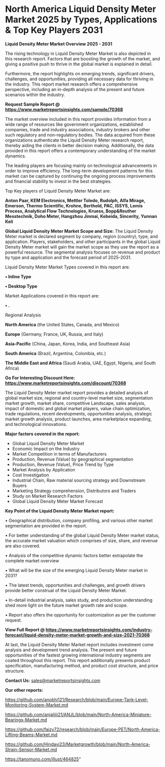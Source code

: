 # North America Liquid Density Meter Market 2025 by Types, Applications & Top Key Players 2031

<Strong> Liquid Density Meter Market Overview 2025 - 2031</strong>

The rising technology in Liquid Density Meter Market is also depicted in this research report. Factors that are boosting the growth of the market, and giving a positive push to thrive in the global market is explained in detail.

Furthermore, the report highlights on emerging trends, significant drivers, challenges, and opportunities, providing all necessary data for thriving in the industry. This report market research offers a comprehensive perspective, including an in-depth analysis of the present and future scenarios within the industry.

<strong>Request Sample Report @ <a href=https://www.marketreportsinsights.com/sample/70368>https://www.marketreportsinsights.com/sample/70368</a></strong>

The market overview included in this report provides information from a wide range of resources like government organizations, established companies, trade and industry associations, industry brokers and other such regulatory and non-regulatory bodies. The data acquired from these organizations authenticate the Liquid Density Meter research report, thereby aiding the clients in better decision making. Additionally, the data provided in this report offers a contemporary understanding of the market dynamics.

The leading players are focusing mainly on technological advancements in order to improve efficiency. The long-term development patterns for this market can be captured by continuing the ongoing process improvements and financial stability to invest in the best strategies.

Top Key players of Liquid Density Meter Market are:

<strong>Anton Paar, KEM Electronics, Mettler Toledo, Rudolph, Alfa Mirage, Emerson, Thermo Scientific, Krohne, Berthold, PAC, ISSYS, Lemis Process, Analytical Flow Technologies, Kruess, Bopp&Reuther Messtechnik, Doho Meter, Hangzhou Jinmai, Kebeida, Sincerity, Yunnan Keli</strong>

<strong><b>Global Liquid Density Meter Market Scope and Size:</b></strong>
The Liquid Density Meter market is declared segment by company, region (country), type, and application. Players, stakeholders, and other participants in the global Liquid Density Meter market will gain the market scope as they use the report as a powerful resource. The segmental analysis focuses on revenue and product by type and application and the forecast period of 2025-2031.

Liquid Density Meter Market Types covered in this report are:

<strong>• Inline Type

• Desktop Type</strong>

Market Applications covered in this report are:

<strong>• .</strong> 

Regional Analysis

<strong>North America</strong> (the United States, Canada, and Mexico)

<strong>Europe</strong> (Germany, France, UK, Russia, and Italy)

<strong>Asia-Pacific</strong> (China, Japan, Korea, India, and Southeast Asia)

<strong>South America</strong> (Brazil, Argentina, Colombia, etc.)

<strong>The Middle East and Africa</strong> (Saudi Arabia, UAE, Egypt, Nigeria, and South Africa)

<strong>Go For Interesting Discount Here: <a href=https://www.marketreportsinsights.com/discount/70368>https://www.marketreportsinsights.com/discount/70368</a></strong>

The Liquid Density Meter market report provides a detailed analysis of global market size, regional and country-level market size, segmentation market growth, market share, competitive Landscape, sales analysis, impact of domestic and global market players, value chain optimization, trade regulations, recent developments, opportunities analysis, strategic market growth analysis, product launches, area marketplace expanding, and technological innovations.

<strong><b>Major factors covered in the report:</b></strong>
<ul>
  <li>Global Liquid Density Meter Market </li>
  <li>Economic Impact on the Industry</li>
  <li>Market Competition in terms of Manufacturers</li>
  <li>Production, Revenue (Value) by geographical segmentation</li>
  <li>Production, Revenue (Value), Price Trend by Type</li>
  <li>Market Analysis by Application</li>
  <li>Cost Investigation</li>
  <li>Industrial Chain, Raw material sourcing strategy and Downstream Buyers</li>
  <li>Marketing Strategy comprehension, Distributors and Traders</li>
  <li>Study on Market Research Factors</li>
  <li>Global Liquid Density Meter Market Forecast</li>
</ul>

<strong><b>Key Point of the Liquid Density Meter Market report:</b></strong>

• Geographical distribution, company profiling, and various other market segmentation are provided in the report.

• For better understanding of the global Liquid Density Meter market status, the accurate market valuation which comprises of size, share, and revenue are also covered.

• Analysis of the competitive dynamic factors better extrapolate the complete market overview

• What will be the size of the emerging Liquid Density Meter market in 2031?

• The latest trends, opportunities and challenges, and growth drivers provide better construal of the Liquid Density Meter Market.

• In-detail industrial analysis, sales study, and production understanding shed more light on the future market growth rate and scope.

• Report also offers the opportunity for customization as per the customer request.

<strong><b>View Full Report @ <a href=https://www.marketreportsinsights.com/industry-forecast/liquid-density-meter-market-growth-and-size-2021-70368>https://www.marketreportsinsights.com/industry-forecast/liquid-density-meter-market-growth-and-size-2021-70368</a></b></strong>


At last, the Liquid Density Meter Market report includes investment come analysis and development trend analysis. The present and future opportunities of the fastest growing international industry segments are coated throughout this report. This report additionally presents product specification, manufacturing method, and product cost structure, and price structure.

<strong>Contact Us:</strong>
sales@marketreportsinsights.com

<strong>Our other reports:</strong>

<a href=https://github.com/anokhi121/Research/blob/main/Europe-Tank-Level-Monitoring-System-Market.md>https://github.com/anokhi121/Research/blob/main/Europe-Tank-Level-Monitoring-System-Market.md</a>

<a href=https://github.com/anjaliiii21/ANJL/blob/main/North-America-Miniature-Bearings-Market.md>https://github.com/anjaliiii21/ANJL/blob/main/North-America-Miniature-Bearings-Market.md</a>

<a href=https://github.com/faizy72/research/blob/main/Europe-PET/North-America-Lifting-Beams-Market.md>https://github.com/faizy72/research/blob/main/Europe-PET/North-America-Lifting-Beams-Market.md</a>

<a href=https://github.com/Hindavi23/Marketgrowth/blob/main/North-America-Strain-Sensor-Market.md>https://github.com/Hindavi23/Marketgrowth/blob/main/North-America-Strain-Sensor-Market.md</a>

<a href=https://tanomuno.com/illust/464825>https://tanomuno.com/illust/464825</a>"
